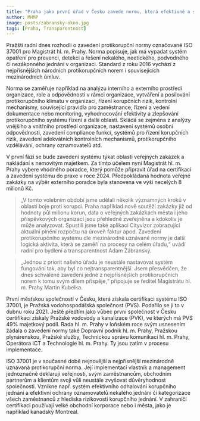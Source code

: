 ```yaml
---
title: "Praha jako první úřad v Česku zavede normu, která efektivně a systémově snižuje riziko korupce"
author: MHMP
image: posts/zabransky-okno.jpg
tags: [Praha, Transparentnost]
---
```


Pražští radní dnes rozhodli o zavedení protikorupční normy označované ISO 37001 pro Magistrát hl. m. Prahy. Norma popisuje, jak má vypadat systém opatření pro prevenci, detekci a řešení nekalého, neetického, podvodného či nezákonného jednání v organizaci. Standard z roku 2016 vychází z nejpřísnějších národních protikorupčních norem i souvisejících mezinárodních úmluv.

Norma se zaměřuje například na analýzu interního a externího prostředí organizace, role a odpovědnosti v rámci organizace, vytváření a posilování protikorupčního klimatu v organizaci, řízení korupčních rizik, kontrolní mechanismy, související pravidla pro zaměstnance, řízení a vedení dokumentace nebo monitoring, vyhodnocování efektivity a zlepšování protikorupčního systému řízení a další oblasti. Skládá se zejména z analýzy vnějšího a vnitřního prostředí organizace, nastavení systémů osobní odpovědnosti, zavedení compliance funkcí, systémů pro řízení korupčních rizik, zavedení adekvátních kontrolních mechanismů, protikorupčního vzdělávání, ochrany oznamovatelů atd.

V první fázi se bude zavedení systému týkat oblasti veřejných zakázek a nakládání s nemovitým majetkem. Za tímto účelem nyní Magistrát hl. m. Prahy vybere vhodného poradce, který pomůže připravit úřad na certifikaci a zavedení systému do praxe v roce 2024. Předpokládaná hodnota veřejné zakázky na výběr externího poradce byla stanovena ve výši necelých 8 milionů Kč.

> „V tomto volebním období jsme udělali několik významných kroků v oblasti boje proti korupci. Praha například nově soutěží zakázky již od hodnoty půl milionu korun, data o veřejných zakázkách města i jeho příspěvkových organizací jsou přehledně zveřejněna a kdokoliv je může analyzovat. Spustili jsme také aplikaci Cityvizor zobrazující aktuální plnění rozpočtu na úroveň faktur apod. Zavedení protikorupčního systému dle mezinárodně uznávané normy je další logická aktivita, která se zaměří na procesy na celém úřadu,“ uvádí radní pro bydlení a transparentnost Adam Zábranský.

> „Jednou z priorit našeho úřadu je neustále nastavovat systém fungování tak, aby byl co nejtransparentnější. Jsem přesvědčen, že dnes schválené zavedení jedné z nejpřísnějších protikorupčních norem k tomu svým dílem přispěje,“ připojuje se ředitel Magistrátu hl. m. Prahy Martin Kubelka.

První městskou společností v Česku, která získala certifikaci systému ISO 37001, je Pražská vodohospodářská společnost (PVS). Podařilo se jí to v dubnu roku 2021. Ještě předtím jako vůbec první společnost v Česku certifikaci získaly Pražské vodovody a kanalizace (PVK), ve kterých má PVS 49% majetkový podíl. Rada hl. m. Prahy v loňském roce svým usnesením žádala o zavedení normy také Dopravní podnik hl. m. Prahy, Pražskou plynárenskou, Pražské služby, Technickou správu komunikací hl. m. Prahy, Operátora ICT a Technologie hl. m. Prahy. Ty jsou zatím v procesu implementace.

ISO 37001 je v současné době nejnovější a nejpřísnější mezinárodně uznávaná protikorupční norma. Její implementací vlastník a management jednoznačně deklarují veřejnosti, svým zaměstnancům, obchodním partnerům a klientům svoji vůli neustále zvyšovat důvěryhodnost společnosti. Vznikne např. systém efektivního odhalování korupčního jednání a efektivní ochrany oznamovatelů nekalého jednání či kategorizace všech zaměstnanců z hlediska rizikovosti korupčního jednání. V zahraničí certifikaci používají velké obchodní korporace nebo i města, jako je například kanadský Montreal.

 
